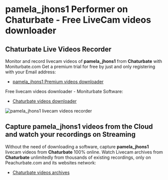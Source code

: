 # pamela_jhons1 Performer on Chaturbate - Free LiveCam videos downloader

## Chaturbate Live Videos Recorder

Monitor and record livecam videos of **pamela_jhons1** from **Chaturbate** with Moniturbate.com
Get a premium trial for free by just and only registering with your Email address:
* [pamela_jhons1 Premium videos downloader](https://moniturbate.com/request-demo-licence-key.html)

Free livecam videos downloader - Moniturbate Software:
* [Chaturbate videos downloader](https://moniturbate.com/moniturbate-download-software.html)

![pamela_jhons1 livecam videos recorder](https://peachurnet.com/templates/moniturbate-software.png)


## Capture pamela_jhons1 videos from the Cloud and watch your recordings on Streaming

Without the need of downloading a software, capture **pamela_jhons1** livecam videos from **Chaturbate** 100% online.
Watch Livecam archives from **Chaturbate** unlimitedly from thousands of existing recordings, only on Peachurbate.com and its websites network:
* [Chaturbate videos archives](https://peachurnet.com/)